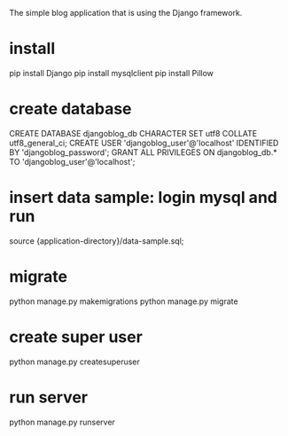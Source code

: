 The simple blog application that is using the Django framework.

# install
pip install Django
pip install mysqlclient
pip install Pillow

# create database
CREATE DATABASE djangoblog_db CHARACTER SET utf8 COLLATE utf8_general_ci;
CREATE USER 'djangoblog_user'@'localhost' IDENTIFIED BY 'djangoblog_password';
GRANT ALL PRIVILEGES ON djangoblog_db.* TO 'djangoblog_user'@'localhost';

# insert data sample: login mysql and run
source {application-directory}/data-sample.sql;

# migrate
python manage.py makemigrations
python manage.py migrate

# create super user
python manage.py createsuperuser

# run server
python manage.py runserver